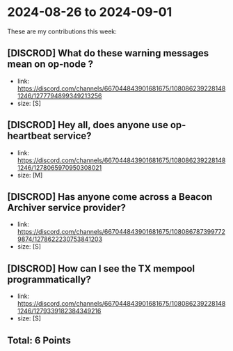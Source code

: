 # 2024-08-26 to 2024-09-01

These are my contributions this week:

## [DISCROD] What do these warning messages mean on op-node ? 

- link: https://discord.com/channels/667044843901681675/1080862392281481246/1277794899349213256
- size: [S]  


## [DISCROD] Hey all, does anyone use op-heartbeat service?

- link: https://discord.com/channels/667044843901681675/1080862392281481246/1278065970950308021
- size: [M]  


## [DISCROD] Has anyone come across a Beacon Archiver service provider? 

- link: https://discord.com/channels/667044843901681675/1080867873997729874/1278622230753841203
- size: [S]  


 ## [DISCROD] How can I see the TX mempool programmatically? 

- link: https://discord.com/channels/667044843901681675/1080862392281481246/1279339182384349216
- size: [S]   

## Total: 6 Points